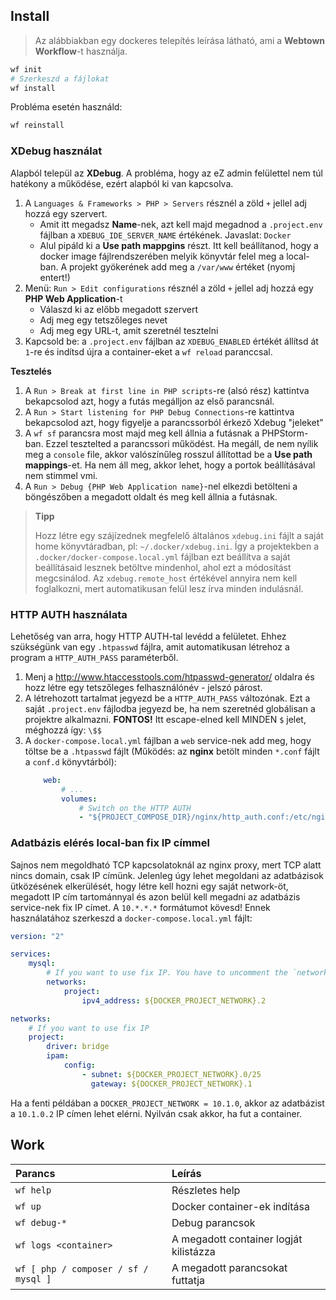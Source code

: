 ## Install

> Az alábbiakban egy dockeres telepítés leírása látható, ami a **Webtown Workflow**-t használja.

```bash
wf init
# Szerkeszd a fájlokat
wf install
```

Probléma esetén használd:

```bash
wf reinstall
```

### XDebug használat

Alapból települ az **XDebug**. A probléma, hogy az eZ admin felülettel nem túl hatékony a működése, ezért alapból ki van kapcsolva.

1. A `Languages & Frameworks > PHP > Servers` résznél a zöld `+` jellel adj hozzá egy szervert.
    - Amit itt megadsz **Name**-nek, azt kell majd megadnod a `.project.env` fájlban a `XDEBUG_IDE_SERVER_NAME` értékének. Javaslat: `Docker`
    - Alul pipáld ki a **Use path mappgins** részt. Itt kell beállítanod, hogy a docker image fájlrendszerében melyik könyvtár felel meg a local-ban. A projekt gyökerének add meg a `/var/www` értéket (nyomj entert!)
2. Menü: `Run > Edit configurations` résznél a zöld `+` jellel adj hozzá egy **PHP Web Application**-t
    - Válaszd ki az előbb megadott szervert
    - Adj meg egy tetszőleges nevet
    - Adj meg egy URL-t, amit szeretnél tesztelni
3. Kapcsold be: a `.project.env` fájlban az `XDEBUG_ENABLED` értékét állítsd át `1`-re és indítsd újra a container-eket a `wf reload` paranccsal.

**Tesztelés**

1. A `Run > Break at first line in PHP scripts`-re (alsó rész) kattintva bekapcsolod azt, hogy a futás megálljon az első parancsnál.
2. A `Run > Start listening for PHP Debug Connections`-re kattintva bekapcsolod azt, hogy figyelje a parancssorból érkező Xdebug "jeleket"
3. A `wf sf` parancsra most majd meg kell állnia a futásnak a PHPStorm-ban. Ezzel tesztelted a parancssori működést. Ha megáll, de nem nyílik meg a `console` file, akkor valószínűleg rosszul állítottad be a **Use path mappings**-et. Ha nem áll meg, akkor lehet, hogy a portok beállításával nem stimmel vmi.
4. A `Run > Debug {PHP Web Application name}`-nel elkezdi betölteni a böngészőben a megadott oldalt és meg kell állnia a futásnak.

> **Tipp**
>
> Hozz létre egy szájízednek megfelelő általános `xdebug.ini` fájlt a saját home könyvtáradban, pl: `~/.docker/xdebug.ini`. Így a projektekben a `.docker/docker-compose.local.yml` fájlban ezt beállítva a saját beállításaid lesznek betöltve mindenhol, ahol ezt a módosítást megcsinálod. Az `xdebug.remote_host` értékével annyira nem kell foglalkozni, mert automatikusan felül lesz írva minden indulásnál.

### HTTP AUTH használata

Lehetőség van arra, hogy HTTP AUTH-tal levédd a felületet. Ehhez szükségünk van egy `.htpasswd` fájlra, amit automatikusan létrehoz a program a `HTTP_AUTH_PASS` paraméterből.

1. Menj a http://www.htaccesstools.com/htpasswd-generator/ oldalra és hozz létre egy tetszőleges felhasználónév - jelszó párost.
2. A létrehozott tartalmat jegyezd be a `HTTP_AUTH_PASS` változónak. Ezt a saját `.project.env` fájlodba jegyezd be, ha nem szeretnéd globálisan a projektre alkalmazni. **FONTOS!** Itt escape-elned kell MINDEN `$` jelet, méghozzá így: `\$$`
3. A `docker-compose.local.yml` fájlban a `web` service-nek add meg, hogy töltse be a `.htpasswd` fájlt (Működés: az **nginx** betölt minden `*.conf` fájlt a `conf.d` könyvtárból):
    ```yaml
        web:
            # ...
            volumes:
                # Switch on the HTTP AUTH
                - "${PROJECT_COMPOSE_DIR}/nginx/http_auth.conf:/etc/nginx/conf.d/http_auth.conf:ro"
    ```

### Adatbázis elérés local-ban fix IP címmel

Sajnos nem megoldható TCP kapcsolatoknál az nginx proxy, mert TCP alatt nincs domain, csak IP címünk. Jelenleg úgy lehet megoldani az adatbázisok ütközésének elkerülését, hogy létre kell hozni egy saját network-öt, megadott IP cím tartománnyal és azon belül kell megadni az adatbázis service-nek fix IP címet. A `10.*.*.*` formátumot kövesd! Ennek használatához szerkeszd a `docker-compose.local.yml` fájlt:

```yml
version: "2"

services:
    mysql:
        # If you want to use fix IP. You have to uncomment the `networks.project` too at the bottom of this file!!!!
        networks:
            project:
                ipv4_address: ${DOCKER_PROJECT_NETWORK}.2

networks:
    # If you want to use fix IP
    project:
        driver: bridge
        ipam:
            config:
                - subnet: ${DOCKER_PROJECT_NETWORK}.0/25
                  gateway: ${DOCKER_PROJECT_NETWORK}.1
```

Ha a fenti példában a `DOCKER_PROJECT_NETWORK = 10.1.0`, akkor az adatbázist a `10.1.0.2` IP címen lehet elérni. Nyilván csak akkor, ha fut a container.

## Work

| Parancs | Leírás |
|:------- |:------ |
| `wf help` | Részletes help |
| `wf up` | Docker container-ek indítása |
| `wf debug-*` | Debug parancsok |
| `wf logs <container>` | A megadott container logját kilistázza |
| `wf [ php / composer / sf / mysql ]` | A megadott parancsokat futtatja |
